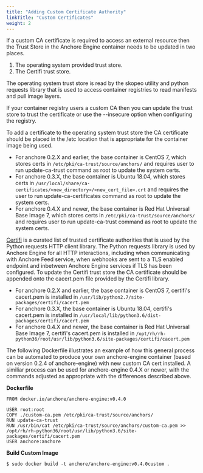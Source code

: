 ```yaml
---
title: "Adding Custom Certificate Authority"
linkTitle: "Custom Certificates"
weight: 2
---
```


If a custom CA certificate is required to access an external resource then the Trust Store in the Anchore Engine container needs to be updated in two places.

1. The operating system provided trust store.
2. The Certifi trust store.

The operating system trust store is read by the skopeo utility and python requests library that is used to access container registries to read manifests and pull image layers.

If your container registry users a custom CA then you can update the trust store to trust the certificate or use the --insecure option when configuring the registry.

To add a certificate to the operating system trust store the CA certificate should be placed in the /etc location that is appropriate for the container image being used.  

- For anchore 0.2.X and earlier, the base container is CentOS 7, which stores certs in `/etc/pki/ca-trust/source/anchors/` and requires user to run update-ca-trust command as root to update the system certs.
- For anchore 0.3.X, the base container is Ubuntu 18.04, which stores certs in `/usr/local/share/ca-certificates/<new_directory>/<new_cert_file>.crt` and requires the user to run update-ca-certificates command as root to update the system certs.
- For anchore 0.4.X and newer, the base container is Red Hat Universal Base Image 7, which stores certs in `/etc/pki/ca-trust/source/anchors/` and requires user to run update-ca-trust command as root to update the system certs.

[Certifi](https://pypi.org/project/certifi/) is a curated list of trusted certificate authorities that is used by the Python requests HTTP client library. The Python requests library is used by Anchore Engine for all HTTP interactions, including when communicating with Anchore Feed service, when webhooks are sent to a TLS enabled endpoint and inbetween Anchore Engine services if TLS has been configured. To update the Certifi trust store the CA certificate should be appended onto the cacert.pem file provided by the Certifi library.

- For anchore 0.2.X and earlier, the base container is CentOS 7, certifi's cacert.pem is installed in `/usr/lib/python2.7/site-packages/certifi/cacert.pem`
- For anchore 0.3.X, the base container is Ubuntu 18.04, certifi's cacert.pem is installed in `/usr/local/lib/python3.6/dist-packages/certifi/cacert.pem`
- For anchore 0.4.X and newer, the base container is Red Hat Universal Base Image 7, certifi's cacert.pem is installed in `/opt/rh/rh-python36/root/usr/lib/python3.6/site-packages/certifi/cacert.pem`

The following Dockerfile illustrates an example of how this general process can be automated to produce your own anchore-engine container (based on version 0.2.4 of anchore-engine) with new custom CA cert installed.  A similiar process can be used for anchore-engine 0.4.X or newer, with the commands adjusted as appropriate with the differences described above.

**Dockerfile**

```
FROM docker.io/anchore/anchore-engine:v0.4.0

USER root:root
COPY ./custom-ca.pem /etc/pki/ca-trust/source/anchors/
RUN update-ca-trust
RUN /usr/bin/cat /etc/pki/ca-trust/source/anchors/custom-ca.pem >> /opt/rh/rh-python36/root/usr/lib/python3.6/site-packages/certifi/cacert.pem
USER anchore:anchore

```

**Build Custom Image**

```
$ sudo docker build -t anchore/anchore-engine:v0.4.0custom .
```